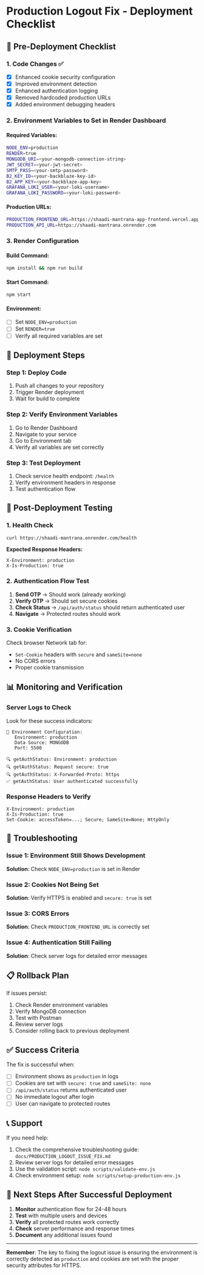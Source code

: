# Production Logout Fix - Deployment Checklist

## 🚀 Pre-Deployment Checklist

### 1. Code Changes ✅
- [x] Enhanced cookie security configuration
- [x] Improved environment detection
- [x] Enhanced authentication logging
- [x] Removed hardcoded production URLs
- [x] Added environment debugging headers

### 2. Environment Variables to Set in Render Dashboard

#### Required Variables:
```bash
NODE_ENV=production
RENDER=true
MONGODB_URI=<your-mongodb-connection-string>
JWT_SECRET=<your-jwt-secret>
SMTP_PASS=<your-smtp-password>
B2_KEY_ID=<your-backblaze-key-id>
B2_APP_KEY=<your-backblaze-app-key>
GRAFANA_LOKI_USER=<your-loki-username>
GRAFANA_LOKI_PASSWORD=<your-loki-password>
```

#### Production URLs:
```bash
PRODUCTION_FRONTEND_URL=https://shaadi-mantrana-app-frontend.vercel.app
PRODUCTION_API_URL=https://shaadi-mantrana.onrender.com
```

### 3. Render Configuration

#### Build Command:
```bash
npm install && npm run build
```

#### Start Command:
```bash
npm start
```

#### Environment:
- [ ] Set `NODE_ENV=production`
- [ ] Set `RENDER=true`
- [ ] Verify all required variables are set

## 🔧 Deployment Steps

### Step 1: Deploy Code
1. Push all changes to your repository
2. Trigger Render deployment
3. Wait for build to complete

### Step 2: Verify Environment Variables
1. Go to Render Dashboard
2. Navigate to your service
3. Go to Environment tab
4. Verify all variables are set correctly

### Step 3: Test Deployment
1. Check service health endpoint: `/health`
2. Verify environment headers in response
3. Test authentication flow

## 🧪 Post-Deployment Testing

### 1. Health Check
```bash
curl https://shaadi-mantrana.onrender.com/health
```
**Expected Response Headers:**
```
X-Environment: production
X-Is-Production: true
```

### 2. Authentication Flow Test
1. **Send OTP** → Should work (already working)
2. **Verify OTP** → Should set secure cookies
3. **Check Status** → `/api/auth/status` should return authenticated user
4. **Navigate** → Protected routes should work

### 3. Cookie Verification
Check browser Network tab for:
- `Set-Cookie` headers with `secure` and `sameSite=none`
- No CORS errors
- Proper cookie transmission

## 📊 Monitoring and Verification

### Server Logs to Check
Look for these success indicators:
```
🔧 Environment Configuration:
   Environment: production
   Data Source: MONGODB
   Port: 5500

🔍 getAuthStatus: Environment: production
🔍 getAuthStatus: Request secure: true
🔍 getAuthStatus: X-Forwarded-Proto: https
✅ getAuthStatus: User authenticated successfully
```

### Response Headers to Verify
```
X-Environment: production
X-Is-Production: true
Set-Cookie: accessToken=...; Secure; SameSite=None; HttpOnly
```

## 🚨 Troubleshooting

### Issue 1: Environment Still Shows Development
**Solution**: Check `NODE_ENV=production` is set in Render

### Issue 2: Cookies Not Being Set
**Solution**: Verify HTTPS is enabled and `secure: true` is set

### Issue 3: CORS Errors
**Solution**: Check `PRODUCTION_FRONTEND_URL` is correctly set

### Issue 4: Authentication Still Failing
**Solution**: Check server logs for detailed error messages

## 📋 Rollback Plan

If issues persist:
1. Check Render environment variables
2. Verify MongoDB connection
3. Test with Postman
4. Review server logs
5. Consider rolling back to previous deployment

## ✅ Success Criteria

The fix is successful when:
- [ ] Environment shows as `production` in logs
- [ ] Cookies are set with `secure: true` and `sameSite: none`
- [ ] `/api/auth/status` returns authenticated user
- [ ] No immediate logout after login
- [ ] User can navigate to protected routes

## 📞 Support

If you need help:
1. Check the comprehensive troubleshooting guide: `docs/PRODUCTION_LOGOUT_ISSUE_FIX.md`
2. Review server logs for detailed error messages
3. Use the validation script: `node scripts/validate-env.js`
4. Check environment setup: `node scripts/setup-production-env.js`

## 🎯 Next Steps After Successful Deployment

1. **Monitor** authentication flow for 24-48 hours
2. **Test** with multiple users and devices
3. **Verify** all protected routes work correctly
4. **Check** server performance and response times
5. **Document** any additional issues found

---

**Remember**: The key to fixing the logout issue is ensuring the environment is correctly detected as `production` and cookies are set with the proper security attributes for HTTPS.
